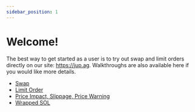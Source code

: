```yaml
---
sidebar_position: 1
---
```


# Welcome!
 
The best way to get started as a user is to try out swap and limit orders directly on our site: https://jup.ag. Walkthroughs are also available here if you would like more details. 

- [Swap](/guides/swap)
- [Limit Order](/guides/limit-order)
- [Price Impact, Slippage, Price Warning](/guides/price-impact-slippage-price-warning)
- [Wrapped SOL](/guides/wrapped-sol)